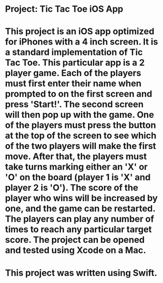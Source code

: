 # Project: Tic Tac Toe iOS App

# This project is an iOS app optimized for iPhones with a 4 inch screen. It is a standard implementation of Tic Tac Toe. This particular app is a 2 player game. Each of the players must first enter their name when prompted to on the first screen and press 'Start!'. The second screen will then pop up with the game. One of the players must press the button at the top of the screen to see which of the two players will make the first move. After that, the players must take turns marking either an 'X' or 'O' on the board (player 1 is 'X' and player 2 is 'O'). The score of the player who wins will be increased by one, and the game can be restarted. The players can play any number of times to reach any particular target score. The project can be opened and tested using Xcode on a Mac.

# This project was written using Swift.
